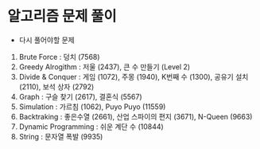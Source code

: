 # 알고리즘 문제 풀이 
  
  
- 다시 풀어야할 문제 
   
1. Brute Force : 덩치 (7568)   
2. Greedy Alrogithm : 저울 (2437), 큰 수 만들기 (Level 2)
3. Divide & Conquer : 게임 (1072), 주몽 (1940), K번째 수 (1300), 공유기 설치 (2110), 보석 상자 (2792) 
4. Graph : 구슬 찾기 (2617), 결혼식 (5567)   
5. Simulation : 가르침 (1062), Puyo Puyo (11559)
6. Backtraking : 좋은수열 (2661), 산업 스파이의 편지 (3671), N-Queen (9663)
7. Dynamic Programming : 쉬운 계단 수 (10844) 
8. String : 문자열 폭발 (9935)
